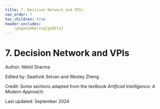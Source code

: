 ```yaml
---
title: 7. Decision Network and VPIs
nav_order: 7
has_children: true
header-includes:
    \pagenumbering{gobble}
---
```


# 7. Decision Network and VPIs

Author: Nikhil Sharma

Edited by: Saathvik Selvan and Wesley Zheng

Credit: Some sections adapted from the textbook *Artificial Intelligence: A Modern Approach*.

Last updated: September 2024
